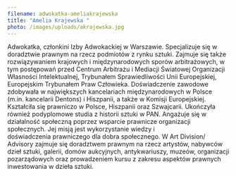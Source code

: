 ```yaml
---
filename: adwokatka-ameliakrajewska
title: "Amelia Krajewska "
photo: /images/uploads/akrajewska.jpg
---
```

Adwokatka, członkini Izby Adwokackiej w Warszawie. Specjalizuje się w doradztwie prawnym na rzecz podmiotów z rynku sztuki. Zajmuje się także rozwiązywaniem krajowych i międzynarodowych sporów arbitrażowych, w tym postępowań przed Centrum Arbitrażu i Mediacji Światowej Organizacji Własności Intelektualnej, Trybunałem Sprawiedliwości Unii Europejskiej, Europejskim Trybunałem Praw Człowieka. Doświadczenie zawodowe zdobywała w największych kancelariach międzynarodowych w Polsce (m.in. kancelarii Dentons) i Hiszpanii, a także w Komisji Europejskiej. Kształciła się prawniczo w Polsce, Hiszpanii oraz Szwajcarii. Ukończyła również podyplomowe studia z historii sztuki w PAN. Angażuje się w działalność społeczną poprzez wsparcie prawnicze organizacji społecznych. Jej misją jest wykorzystanie wiedzy i doświadczenia prawniczego dla dobra społecznego. W Art Division/ Advisory zajmuje się doradztwem prawnym na rzecz artystów, nabywców dzieł sztuki, galerii, domów aukcyjnych, antykwariuszy, muzeów, organizacji pozarządowych oraz prowadzeniem kursu z zakresu aspektów prawnych inwestowania w dzieła sztuki.